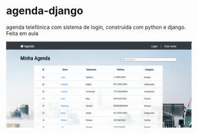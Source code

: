 # agenda-django
agenda telefônica com sistema de login, construída com python e django. Feita em aula

<img src='agenda.png'/>
